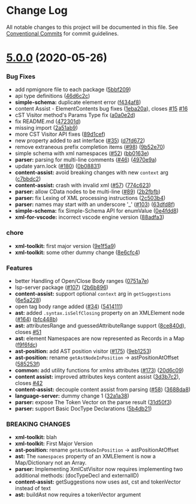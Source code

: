 # Change Log

All notable changes to this project will be documented in this file.
See [Conventional Commits](https://conventionalcommits.org) for commit guidelines.

# [5.0.0](https://github.com/bd82/xml-tools-1/compare/v0.3.0...v5.0.0) (2020-05-26)

### Bug Fixes

- add npmignore file to each package ([5bbf209](https://github.com/bd82/xml-tools-1/commit/5bbf209))
- api type definitions ([46d6c2c](https://github.com/bd82/xml-tools-1/commit/46d6c2c))
- **simple-schema:** duplicate element error ([f434af8](https://github.com/bd82/xml-tools-1/commit/f434af8))
- content Assist - ElementContents bug fixes ([1eba20a](https://github.com/bd82/xml-tools-1/commit/1eba20a)), closes [#15](https://github.com/bd82/xml-tools-1/issues/15) [#16](https://github.com/bd82/xml-tools-1/issues/16)
- cST Visitor method's Params Type fix ([a0a0e2d](https://github.com/bd82/xml-tools-1/commit/a0a0e2d))
- fix README.md ([472301d](https://github.com/bd82/xml-tools-1/commit/472301d))
- missing import ([2a51ab9](https://github.com/bd82/xml-tools-1/commit/2a51ab9))
- more CST Visitor API fixes ([89d1cef](https://github.com/bd82/xml-tools-1/commit/89d1cef))
- new property added to ast interface ([#35](https://github.com/bd82/xml-tools-1/issues/35)) ([d7fd672](https://github.com/bd82/xml-tools-1/commit/d7fd672))
- remove extraneous prefix completion items ([#98](https://github.com/bd82/xml-tools-1/issues/98)) ([9b52e70](https://github.com/bd82/xml-tools-1/commit/9b52e70))
- simple schema with xml namespaces ([#52](https://github.com/bd82/xml-tools-1/issues/52)) ([bb0163e](https://github.com/bd82/xml-tools-1/commit/bb0163e))
- **parser:** parsing for multi-line comments ([#46](https://github.com/bd82/xml-tools-1/issues/46)) ([4970e9a](https://github.com/bd82/xml-tools-1/commit/4970e9a))
- update yarn.lock ([#180](https://github.com/bd82/xml-tools-1/issues/180)) ([0b08831](https://github.com/bd82/xml-tools-1/commit/0b08831))
- **content-assist:** avoid breaking changes with new `context` arg ([c7bbdc2](https://github.com/bd82/xml-tools-1/commit/c7bbdc2))
- **content-assist:** crash with invalid xml ([#57](https://github.com/bd82/xml-tools-1/issues/57)) ([774c623](https://github.com/bd82/xml-tools-1/commit/774c623))
- **parser:** allow CData nodes to be multi-line ([#89](https://github.com/bd82/xml-tools-1/issues/89)) ([2b2fbfb](https://github.com/bd82/xml-tools-1/commit/2b2fbfb))
- **parser:** fix Lexing of XML processing instructions ([2c503b4](https://github.com/bd82/xml-tools-1/commit/2c503b4))
- **parser:** names may start with an underscore '\_' ([#103](https://github.com/bd82/xml-tools-1/issues/103)) ([63dfd8f](https://github.com/bd82/xml-tools-1/commit/63dfd8f))
- **simple-schema:** fix Simple-Schema API for enumValue ([0e4fdd8](https://github.com/bd82/xml-tools-1/commit/0e4fdd8))
- **xml-for-vscode:** incorrect vscode engine version ([88adfa3](https://github.com/bd82/xml-tools-1/commit/88adfa3))

### chore

- **xml-toolkit:** first major version ([9e1f5a9](https://github.com/bd82/xml-tools-1/commit/9e1f5a9))
- **xml-toolkit:** some other dummy change ([8e6cfc4](https://github.com/bd82/xml-tools-1/commit/8e6cfc4))

### Features

- better Handling of Open/Close Body ranges ([0751a7e](https://github.com/bd82/xml-tools-1/commit/0751a7e))
- lsp-server package ([#107](https://github.com/bd82/xml-tools-1/issues/107)) ([2b6b896](https://github.com/bd82/xml-tools-1/commit/2b6b896))
- **content-assist:** support optional `context` arg in `getSuggestions` ([6e5a228](https://github.com/bd82/xml-tools-1/commit/6e5a228))
- open tag body range added ([#34](https://github.com/bd82/xml-tools-1/issues/34)) ([5414111](https://github.com/bd82/xml-tools-1/commit/5414111))
- **ast:** added `.syntax.isSelfClosing` property on an XMLElement node ([#164](https://github.com/bd82/xml-tools-1/issues/164)) ([bfc448b](https://github.com/bd82/xml-tools-1/commit/bfc448b))
- **ast:** attributesRange and guessedAttributeRange support ([8ce840d](https://github.com/bd82/xml-tools-1/commit/8ce840d)), closes [#51](https://github.com/bd82/xml-tools-1/issues/51)
- **ast:** element Namespaces are now represented as Records in a Map ([f9f6fdc](https://github.com/bd82/xml-tools-1/commit/f9f6fdc))
- **ast-position:** add AST position visitor ([#175](https://github.com/bd82/xml-tools-1/issues/175)) ([9eb1253](https://github.com/bd82/xml-tools-1/commit/9eb1253))
- **ast-position:** rename `getAstNodeInPosition` -> astPositionAtOffset ([585253f](https://github.com/bd82/xml-tools-1/commit/585253f))
- **common:** add utility functions for xmlns attributes ([#173](https://github.com/bd82/xml-tools-1/issues/173)) ([20d6c09](https://github.com/bd82/xml-tools-1/commit/20d6c09))
- **content assist:** improved attributes keys content assist ([3d3b7c2](https://github.com/bd82/xml-tools-1/commit/3d3b7c2)), closes [#42](https://github.com/bd82/xml-tools-1/issues/42)
- **content-assist:** decouple content assist from parsing ([#58](https://github.com/bd82/xml-tools-1/issues/58)) ([3688da8](https://github.com/bd82/xml-tools-1/commit/3688da8))
- **language-server:** dummy change 1 ([32a1a38](https://github.com/bd82/xml-tools-1/commit/32a1a38))
- **parser:** expose The Token Vector on the parse result ([31d50f3](https://github.com/bd82/xml-tools-1/commit/31d50f3))
- **parser:** support Basic DocType Declarations ([5b4db21](https://github.com/bd82/xml-tools-1/commit/5b4db21))

### BREAKING CHANGES

- **xml-toolkit:** blah
- **xml-toolkit:** First Major Version
- **ast-position:** rename `getAstNodeInPosition` -> astPositionAtOffset
- **ast:** The `namespaces` property of an XMLElement is now a Map/Dictionary not an Array.
- **parser:** Implementing XmlCstVisitor now requires implementing two additional methods:
  (docTypeDecl and externalID)
- **content-assist:** getSuggestions now uses ast, cst and tokenVector instead of text
- **ast:** buildAst now requires a tokenVector argument
